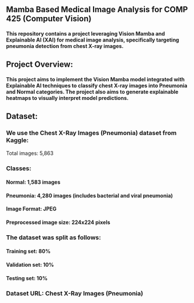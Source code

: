 ## Mamba Based Medical Image Analysis for COMP 425 (Computer Vision)
#### This repository contains a project leveraging Vision Mamba and Explainable AI (XAI) for medical image analysis, specifically targeting pneumonia detection from chest X-ray images.

## Project Overview:
#### This project aims to implement the Vision Mamba model integrated with Explainable AI techniques to classify chest X-ray images into Pneumonia and Normal categories. The project also aims to generate explainable heatmaps to visually interpret model predictions. <br/>

## Dataset:
### We use the Chest X-Ray Images (Pneumonia) dataset from Kaggle:
Total images: 5,863

### Classes:
#### Normal: 1,583 images
#### Pneumonia: 4,280 images (includes bacterial and viral pneumonia)
#### Image Format: JPEG
#### Preprocessed image size: 224x224 pixels

### The dataset was split as follows:
#### Training set: 80%
#### Validation set: 10%
#### Testing set: 10%

### Dataset URL: Chest X-Ray Images (Pneumonia)
